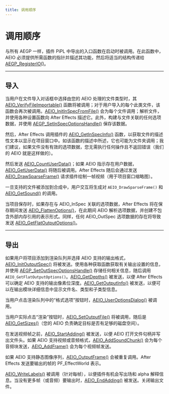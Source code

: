 ```yaml
---
title: 调用顺序
---
```

# 调用顺序

与所有 AEGP 一样，插件 PiPL 中导出的入口函数在启动时被调用。在此函数中，AEIO 必须提供所需函数的指针并描述其功能，然后将适当的结构传递给 [AEGP_RegisterIO()](../aegps/aegp-suites.md#aegp_registersuites5)。

---

## 导入

当用户在文件导入对话框中选择由您的 AEIO 处理的文件类型时，其 [AEIO_VerifyFileImportable()](new-kids-on-the-function-block.md#aeio_functionblock4) 函数将被调用；对于用户导入的每个此类文件，该函数会再次被调用。[AEIO_InitInSpecFromFile()](new-kids-on-the-function-block.md#aeio_functionblock4) 会为每个文件调用；解析文件，并使用各种设置函数向 After Effects 描述它。此外，构建与文件关联的任何选项数据，并使用 [AEGP_SetInSpecOptionsHandle()](new-kids-on-the-function-block.md#aegp_ioinsuite5) 保存该数据。

然后，After Effects 调用插件的 [AEIO_GetInSpecInfo()](new-kids-on-the-function-block.md#aeio_functionblock4) 函数，以获取文件的描述性文本以显示在项目窗口中。如该函数的描述中所述，它也可能为文件夹调用；我们建议，如果文件没有有效的选项数据，您无需执行任何操作且不返回错误（我们的 AEIO 就是这样做的）。

然后发送 [AEIO_CountUserData()](new-kids-on-the-function-block.md#aeio_functionblock4)；如果 AEIO 指示存在用户数据，[AEIO_GetUserData()](new-kids-on-the-function-block.md#aeio_functionblock4) 将随后被调用。After Effects 随后会通过发送 [AEIO_DrawSparseFrame()](new-kids-on-the-function-block.md#aeio_functionblock4) 请求插件绘制一帧视频（用于项目窗口缩略图）。

一旦支持的文件被添加到合成中，用户交互将生成对 `AEIO_DrawSparseFrame()` 和 [AEIO_GetSound()](new-kids-on-the-function-block.md#aeio_functionblock4) 的调用。

当项目保存时，如果存在与 AEIO_InSpec 关联的选项数据，After Effects 将在保存期间发送 [AEIO_FlattenOptions()](new-kids-on-the-function-block.md#aeio_functionblock4)，在此期间 AEIO 解析选项数据，并创建不包含外部内存引用的表示形式。同样，任何 AEIO_OutSpec 选项数据的存在将导致发送 [AEIO_GetFlatOutputOptions()](new-kids-on-the-function-block.md#aeio_functionblock4)。

---

## 导出

如果用户将项目添加到渲染队列并选择 AEIO 支持的输出格式，[AEIO_InitOutputSpec()](new-kids-on-the-function-block.md#aeio_functionblock4) 将被发送。使用各种获取函数获取有关输出设置的信息，并使用 [AEGP_SetOutSpecOptionsHandle()](new-kids-on-the-function-block.md#aeio_functionblock4) 存储任何相关信息，随后调用 `AEIO_GetFlatOutputOptions()`。[AEIO_GetDepths()](new-kids-on-the-function-block.md#aeio_functionblock4) 被发送，以便 After Effects 可以确定 AEIO 支持的输出像素位深度。[AEIO_GetOutputInfo()](new-kids-on-the-function-block.md#aeio_functionblock4) 被发送，以便可以在输出模块详细信息中显示文件名、类型和子类型信息。

当用户点击渲染队列中的“格式选项”按钮时，[AEIO_UserOptionsDialog()](new-kids-on-the-function-block.md#aeio_functionblock4) 被调用。

当用户实际点击“渲染”按钮时，[AEIO_SetOutputFile()](new-kids-on-the-function-block.md#aeio_functionblock4) 将被调用，随后是 [AEIO_GetSizes()](new-kids-on-the-function-block.md#aeio_functionblock4)（您的 AEIO 负责确定目标是否有足够的磁盘空间）。

在发送视频帧之前，[AEIO_StartAdding()](new-kids-on-the-function-block.md#aeio_functionblock4) 被发送，以便 AEIO 打开文件句柄并写出文件头。如果 AEIO 支持视频或音频格式，[AEIO_AddSoundChunk()](new-kids-on-the-function-block.md#aeio_functionblock4) 会为每个音频块发送，[AEIO_AddFrame()](new-kids-on-the-function-block.md#aeio_functionblock4) 会为每个视频帧发送。

如果 AEIO 支持静态图像序列，[AEIO_OutputFrame()](new-kids-on-the-function-block.md#aeio_functionblock4) 会被重复调用。After Effects 发送要输出的帧的 PF_EffectWorld 表示。

[AEIO_WriteLabels()](new-kids-on-the-function-block.md#aeio_functionblock4) 被调用（针对每帧），以便插件有机会写出场和 alpha 解释信息。当没有更多帧（或音频）要输出时，[AEIO_EndAdding()](new-kids-on-the-function-block.md#aeio_functionblock4) 被发送。关闭输出文件。